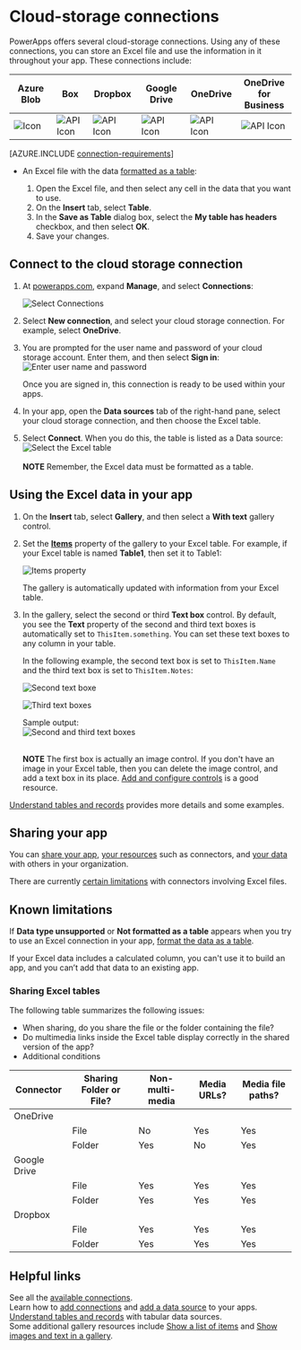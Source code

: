 <properties
	pageTitle="Overview of the cloud-storage connection | Microsoft PowerApps"
	description="See how to connect to a cloud-storage account, and display Excel data in your app"
	services=""
	suite="powerapps"
	documentationCenter="" 	
	authors="archnair"
	manager="anneta"
	editor=""
	tags="" />

<tags
ms.service="powerapps"
ms.devlang="na"
ms.topic="article"
ms.tgt_pltfrm="na"
ms.workload="na"
ms.date="06/06/2016"
ms.author="archanan"/>

# Cloud-storage connections #
PowerApps offers several cloud-storage connections. Using any of these connections, you can store an Excel file and use the information in it throughout your app. These connections include:  

|**Azure Blob**|**Box**|**Dropbox**| **Google Drive**|**OneDrive**|**OneDrive<br>for Business**|
|---|---|---|---|---|---|
| ![Icon](./media/cloud-storage-blob-connections/blobicon.png) | ![API Icon][boxicon] | ![API Icon][dropboxicon] | ![API Icon][googledriveicon]| ![API Icon][onedriveicon]| ![API Icon][onedriveforbusinessicon] |

[AZURE.INCLUDE [connection-requirements](../../includes/connection-requirements.md)]
- An Excel file with the data [formatted as a table](https://support.office.com/en-us/article/Create-an-Excel-table-in-a-worksheet-E81AA349-B006-4F8A-9806-5AF9DF0AC664):

	1. Open the Excel file, and then select any cell in the data that you want to use.
	1. On the **Insert** tab, select **Table**.
	1. In the **Save as Table** dialog box, select the **My table has headers** checkbox, and then select **OK**.
	1. Save your changes.



## Connect to the cloud storage connection ##
1. At [powerapps.com](https://web.powerapps.com), expand **Manage**, and select **Connections**:  

	![Select Connections](./media/cloud-storage-blob-connections/connections.png)

2. Select **New connection**, and select your cloud storage connection. For example, select **OneDrive**.
3. You are prompted for the user name and password of your cloud storage account. Enter them, and then select **Sign in**:  
	![Enter user name and password](./media/cloud-storage-blob-connections/signin.png)

	Once you are signed in, this connection is ready to be used within your apps.

4. In your app, open the **Data sources** tab of the right-hand pane, select your cloud storage connection, and then choose the Excel table.

5. Select **Connect**. When you do this, the table is listed as a Data source:  
	![Select the Excel table](./media/cloud-storage-blob-connections/selecttable.png)  <br/><br/>**NOTE** Remember, the Excel data must be formatted as a table.


## Using the Excel data in your app

1. On the **Insert** tab, select **Gallery**, and then select a **With text** gallery control.
2. Set the **[Items](../controls/properties-core.md)** property of the gallery to your Excel table. For example, if your Excel table is named **Table1**, then set it to Table1:  

	![Items property](./media/cloud-storage-blob-connections/itemsproperty.png)  

	The gallery is automatically updated with information from your Excel table.

3. In the gallery, select the second or third **Text box** control. By default, you see the **Text** property of the second and third text boxes is automatically set to `ThisItem.something`. You can set these text boxes to any column in your table.

	In the following example, the second text box is set to `ThisItem.Name` and the third text box is set to `ThisItem.Notes`:  

	![Second text boxe](./media/cloud-storage-blob-connections/items-secondtextbox.png)  

	![Third text boxes](./media/cloud-storage-blob-connections/items-thirdtextbox.png)  

	Sample output:  
	![Second and third text boxes](./media/cloud-storage-blob-connections/secondthirdtextboxes.png)

	<br/>**NOTE** The first box is actually an image control. If you don't have an image in your Excel table, then you can delete the image control, and add a text box in its place. [Add and configure controls](../add-configure-controls.md) is a good resource.


[Understand tables and records](../working-with-tables.md) provides more details and some examples.  

## Sharing your app

You can [share your app](../share-app.md), [your resources](../share-app-resources.md) such as connectors, and [your data](../share-app-data.md) with others in your organization.

There are currently [certain limitations](#Sharing-Excel-Tables) with connectors involving Excel files.


## Known limitations ##

If **Data type unsupported** or **Not formatted as a table** appears when you try to use an Excel connection in your app, [format the data as a table](https://support.office.com/en-us/article/Create-an-Excel-table-in-a-worksheet-E81AA349-B006-4F8A-9806-5AF9DF0AC664).

If your Excel data includes a calculated column, you can't use it to build an app, and you can’t add that data to an existing app.

### Sharing Excel tables

The following table summarizes the following issues:
- When sharing, do you share the file or the folder containing the file?
- Do multimedia links inside the Excel table display correctly in the shared version of the app?
- Additional conditions

|**Connector**|**Sharing Folder or File?**|**Non-multi-media**|**Media URLs?**|**Media file paths?**|
|--|--|--|--|--|
|OneDrive| | | | |
| |File   | No  | Yes  | Yes |
| |Folder | Yes|  No   | Yes |
|Google Drive| | | | |
| |File   | Yes | Yes  | Yes |
| |Folder | Yes | Yes  | Yes |
|Dropbox| | | | |
| |File   | Yes | Yes  | Yes  |
| |Folder |Yes  |  Yes |Yes|


## Helpful links

See all the [available connections](../connections-list.md).  
Learn how to [add connections](../add-manage-connections.md) and [add a data source](../add-data-connection.md) to your apps.  
[Understand tables and records](../working-with-tables.md) with tabular data sources.  
Some additional gallery resources include [Show a list of items](../add-gallery.md) and [Show images and text in a gallery](../show-images-text-gallery-sort-filter.md).



<!--Icon references-->
[boxicon]: ./media/cloud-storage-blob-connections/boxicon.png
[dropboxicon]: ./media/cloud-storage-blob-connections/dropboxicon.png
[googledriveicon]: ./media/cloud-storage-blob-connections/googledriveicon.png
[onedriveicon]: ./media/cloud-storage-blob-connections/onedriveicon.png
[onedriveforbusinessicon]: ./media/cloud-storage-blob-connections/onedriveforbusinessicon.png
